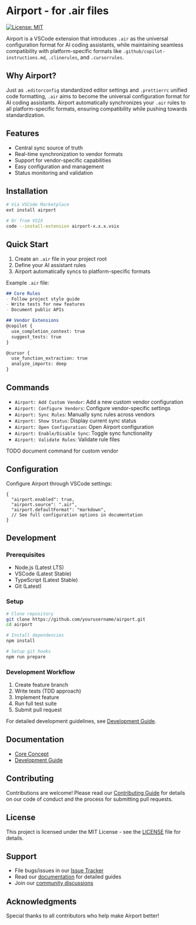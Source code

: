 # Airport - for .air files

[![License: MIT](https://img.shields.io/badge/License-MIT-yellow.svg)](https://opensource.org/licenses/MIT)

Airport is a VSCode extension that introduces `.air` as the universal configuration format for AI coding assistants, while maintaining seamless compatibility with platform-specific formats like `.github/copilot-instructions.md`, `.clinerules`, and `.cursorrules`.

## Why Airport?

Just as `.editorconfig` standardized editor settings and `.prettierrc` unified code formatting, `.air` aims to become the universal configuration format for AI coding assistants. Airport automatically synchronizes your `.air` rules to all platform-specific formats, ensuring compatibility while pushing towards standardization.

## Features

- Central sync source of truth
- Real-time synchronization to vendor formats
- Support for vendor-specific capabilities
- Easy configuration and management
- Status monitoring and validation

## Installation

```bash
# Via VSCode Marketplace
ext install airport

# Or from VSIX
code --install-extension airport-x.x.x.vsix
```

## Quick Start

1. Create an `.air` file in your project root
2. Define your AI assistant rules
3. Airport automatically syncs to platform-specific formats

Example `.air` file:

```markdown
## Core Rules
- Follow project style guide
- Write tests for new features
- Document public APIs

## Vendor Extensions
@copilot {
  use_completion_context: true
  suggest_tests: true
}

@cursor {
  use_function_extraction: true
  analyze_imports: deep
}
```

## Commands

- `Airport: Add Custom Vendor`: Add a new custom vendor configuration
- `Airport: Configure Vendors`: Configure vendor-specific settings
- `Airport: Sync Rules`: Manually sync rules across vendors
- `Airport: Show Status`: Display current sync status
- `Airport: Open Configuration`: Open Airport configuration
- `Airport: Enable/Disable Sync`: Toggle sync functionality
- `Airport: Validate Rules`: Validate rule files

TODO document command for custom vendor

## Configuration

Configure Airport through VSCode settings:

```jsonc
{
  "airport.enabled": true,
  "airport.source": ".air",
  "airport.defaultFormat": "markdown",
  // See full configuration options in documentation
}
```

## Development

### Prerequisites

- Node.js (Latest LTS)
- VSCode (Latest Stable)
- TypeScript (Latest Stable)
- Git (Latest)

### Setup

```bash
# Clone repository
git clone https://github.com/yourusername/airport.git
cd airport

# Install dependencies
npm install

# Setup git hooks
npm run prepare
```

### Development Workflow

1. Create feature branch
2. Write tests (TDD approach)
3. Implement feature
4. Run full test suite
5. Submit pull request

For detailed development guidelines, see [Development Guide](dev/development-guide.md).

## Documentation

- [Core Concept](dev/airport-concept.md)
- [Development Guide](dev/development-guide.md)

## Contributing

Contributions are welcome! Please read our [Contributing Guide](CONTRIBUTING.md) for details on our code of conduct and the process for submitting pull requests.

## License

This project is licensed under the MIT License - see the [LICENSE](LICENSE) file for details.

## Support

- File bugs/issues in our [Issue Tracker](https://github.com/yourusername/airport/issues)
- Read our [documentation](dev/) for detailed guides
- Join our [community discussions](https://github.com/yourusername/airport/discussions)

## Acknowledgments

Special thanks to all contributors who help make Airport better!
